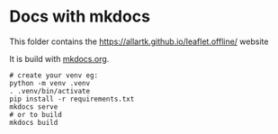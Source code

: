 # Docs with mkdocs

This folder contains the https://allartk.github.io/leaflet.offline/ website 

It is build with [mkdocs.org](https://www.mkdocs.org).

```shell
# create your venv eg:
python -m venv .venv
. .venv/bin/activate
pip install -r requirements.txt
mkdocs serve
# or to build
mkdocs build
```
